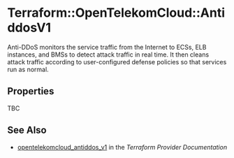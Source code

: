 # Terraform::OpenTelekomCloud::AntiddosV1

Anti-DDoS monitors the service traffic from the Internet to ECSs, ELB instances, and BMSs to detect attack traffic in real time. It then cleans attack traffic according to user-configured defense policies so that services run as normal.

## Properties

TBC

## See Also

* [opentelekomcloud_antiddos_v1](https://www.terraform.io/docs/providers/opentelekomcloud/r/antiddos_v1.html) in the _Terraform Provider Documentation_